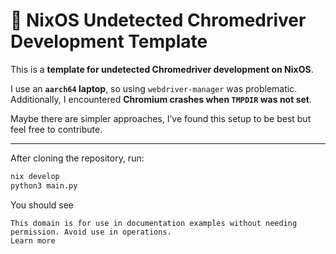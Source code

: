 # 🧩 NixOS Undetected Chromedriver Development Template

This is a **template for undetected Chromedriver development on NixOS**.

I use an **`aarch64` laptop**, so using `webdriver-manager` was problematic.  
Additionally, I encountered **Chromium crashes when `TMPDIR` was not set**.

Maybe there are simpler approaches, I’ve found this setup to be best but feel free to contribute.

---

After cloning the repository, run:

```bash
nix develop
python3 main.py
```

You should see

```
This domain is for use in documentation examples without needing permission. Avoid use in operations.
Learn more
```
